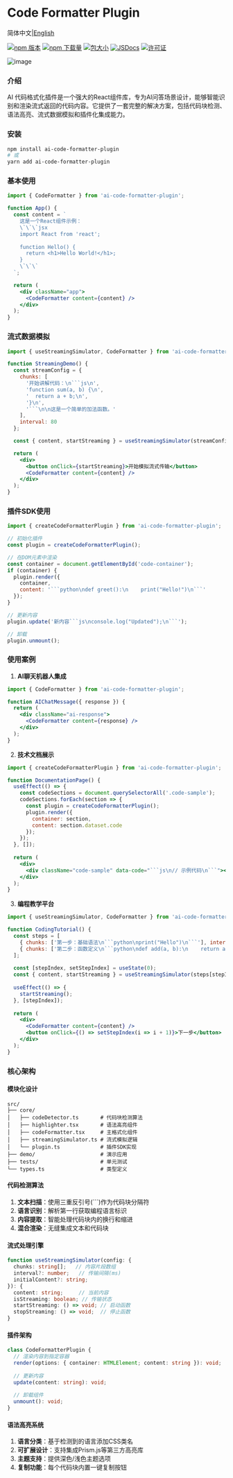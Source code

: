 # Code Formatter Plugin

简体中文|[English](./README-en.md)

[![npm 版本][npm-version-src]][npm-version-href]
[![npm 下载量][npm-downloads-src]][npm-downloads-href]
[![包大小][bundle-src]][bundle-href]
[![JSDocs][jsdocs-src]][jsdocs-href]
[![许可证][license-src]][license-href]

![image](./assets/show.gif)

### 介绍
AI 代码格式化插件是一个强大的React组件库，专为AI问答场景设计，能够智能识别和渲染流式返回的代码内容。它提供了一套完整的解决方案，包括代码块检测、语法高亮、流式数据模拟和插件化集成能力。

### 安装
```bash
npm install ai-code-formatter-plugin
# 或
yarn add ai-code-formatter-plugin
```

### 基本使用
```jsx
import { CodeFormatter } from 'ai-code-formatter-plugin';

function App() {
  const content = `
    这是一个React组件示例：
    \`\`\`jsx
    import React from 'react';
    
    function Hello() {
      return <h1>Hello World!</h1>;
    }
    \`\`\`
  `;

  return (
    <div className="app">
      <CodeFormatter content={content} />
    </div>
  );
}
```

### 流式数据模拟
```jsx
import { useStreamingSimulator, CodeFormatter } from 'ai-code-formatter-plugin';

function StreamingDemo() {
  const streamConfig = {
    chunks: [
      '开始讲解代码：\n```js\n',
      'function sum(a, b) {\n',
      '  return a + b;\n',
      '}\n',
      '```\n\n这是一个简单的加法函数。'
    ],
    interval: 80
  };

  const { content, startStreaming } = useStreamingSimulator(streamConfig);

  return (
    <div>
      <button onClick={startStreaming}>开始模拟流式传输</button>
      <CodeFormatter content={content} />
    </div>
  );
}
```

### 插件SDK使用
```jsx
import { createCodeFormatterPlugin } from 'ai-code-formatter-plugin';

// 初始化插件
const plugin = createCodeFormatterPlugin();

// 在DOM元素中渲染
const container = document.getElementById('code-container');
if (container) {
  plugin.render({
    container,
    content: '```python\ndef greet():\n    print("Hello!")\n```'
  });
}

// 更新内容
plugin.update('新内容```js\nconsole.log("Updated");\n```');

// 卸载
plugin.unmount();
```

### 使用案例
1. **AI聊天机器人集成**
```jsx
import { CodeFormatter } from 'ai-code-formatter-plugin';

function AIChatMessage({ response }) {
  return (
    <div className="ai-response">
      <CodeFormatter content={response} />
    </div>
  );
}
```

2. **技术文档展示**
```jsx
import { createCodeFormatterPlugin } from 'ai-code-formatter-plugin';

function DocumentationPage() {
  useEffect(() => {
    const codeSections = document.querySelectorAll('.code-sample');
    codeSections.forEach(section => {
      const plugin = createCodeFormatterPlugin();
      plugin.render({
        container: section,
        content: section.dataset.code
      });
    });
  }, []);
  
  return (
    <div>
      <div className="code-sample" data-code="```js\n// 示例代码\n```"></div>
    </div>
  );
}
```

3. **编程教学平台**
```jsx
import { useStreamingSimulator, CodeFormatter } from 'ai-code-formatter-plugin';

function CodingTutorial() {
  const steps = [
    { chunks: ['第一步：基础语法\n```python\nprint("Hello")\n```'], interval: 100 },
    { chunks: ['第二步：函数定义\n```python\ndef add(a, b):\n    return a + b\n```'], interval: 100 }
  ];
  
  const [stepIndex, setStepIndex] = useState(0);
  const { content, startStreaming } = useStreamingSimulator(steps[stepIndex]);
  
  useEffect(() => {
    startStreaming();
  }, [stepIndex]);
  
  return (
    <div>
      <CodeFormatter content={content} />
      <button onClick={() => setStepIndex(i => i + 1)}>下一步</button>
    </div>
  );
}
```

### 核心架构

#### 模块化设计
```
src/
├── core/
│   ├── codeDetector.ts       # 代码块检测算法
│   ├── highlighter.tsx       # 语法高亮组件
│   ├── codeFormatter.tsx     # 主格式化组件
│   ├── streamingSimulator.ts # 流式模拟逻辑
│   └── plugin.ts             # 插件SDK实现
├── demo/                     # 演示应用
├── tests/                    # 单元测试
└── types.ts                  # 类型定义
```

#### 代码检测算法
1. **文本扫描**：使用三重反引号(```)作为代码块分隔符
2. **语言识别**：解析第一行获取编程语言标识
3. **内容提取**：智能处理代码块内的换行和缩进
4. **混合渲染**：无缝集成文本和代码块

#### 流式处理引擎
```ts
function useStreamingSimulator(config: {
  chunks: string[];   // 内容片段数组
  interval?: number;   // 传输间隔(ms)
  initialContent?: string;
}): {
  content: string;     // 当前内容
  isStreaming: boolean; // 传输状态
  startStreaming: () => void; // 启动函数
  stopStreaming: () => void;  // 停止函数
}
```

#### 插件架构
```ts
class CodeFormatterPlugin {
  // 渲染内容到指定容器
  render(options: { container: HTMLElement; content: string }): void;
  
  // 更新内容
  update(content: string): void;
  
  // 卸载组件
  unmount(): void;
}
```

#### 语法高亮系统
1. **语言分类**：基于检测到的语言添加CSS类名
2. **可扩展设计**：支持集成Prism.js等第三方高亮库
3. **主题支持**：提供深色/浅色主题选项
4. **复制功能**：每个代码块内置一键复制按钮



<!-- 徽章 -->

[npm-version-src]: https://img.shields.io/npm/v/ai-code-formatter-plugin?style=flat&colorA=080f12&colorB=1fa669
[npm-version-href]: https://npmjs.com/package/ai-code-formatter-plugin
[npm-downloads-src]: https://img.shields.io/npm/dm/ai-code-formatter-plugin?style=flat&colorA=080f12&colorB=1fa669
[npm-downloads-href]: https://npmjs.com/package/ai-code-formatter-plugin
[bundle-src]: https://img.shields.io/bundlephobia/minzip/ai-code-formatter-plugin?style=flat&colorA=080f12&colorB=1fa669&label=minzip
[bundle-href]: https://bundlephobia.com/result?p=ai-code-formatter-plugin
[license-src]: https://img.shields.io/github/license/Sunny-117/ai-code-formatter-plugin.svg?style=flat&colorA=080f12&colorB=1fa669
[license-href]: https://github.com/Sunny-117/ai-code-formatter-plugin/blob/main/LICENSE
[jsdocs-src]: https://img.shields.io/badge/jsdocs-reference-080f12?style=flat&colorA=080f12&colorB=1fa669
[jsdocs-href]: https://www.jsdocs.io/package/ai-code-formatter-plugin
